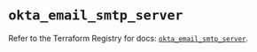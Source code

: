 # `okta_email_smtp_server`

Refer to the Terraform Registry for docs: [`okta_email_smtp_server`](https://registry.terraform.io/providers/okta/okta/4.19.0/docs/resources/email_smtp_server).
